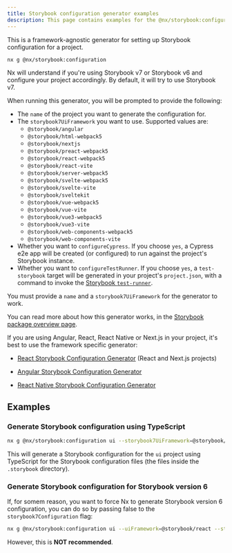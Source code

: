```yaml
---
title: Storybook configuration generator examples
description: This page contains examples for the @nx/storybook:configuration generator.
---
```


This is a framework-agnostic generator for setting up Storybook configuration for a project.

```bash
nx g @nx/storybook:configuration
```

Nx will understand if you're using Storybook v7 or Storybook v6 and configure your project accordingly. By default, it will try to use Storybook v7.

When running this generator, you will be prompted to provide the following:

- The `name` of the project you want to generate the configuration for.
- The `storybook7UiFramework` you want to use. Supported values are:
  - `@storybook/angular`
  - `@storybook/html-webpack5`
  - `@storybook/nextjs`
  - `@storybook/preact-webpack5`
  - `@storybook/react-webpack5`
  - `@storybook/react-vite`
  - `@storybook/server-webpack5`
  - `@storybook/svelte-webpack5`
  - `@storybook/svelte-vite`
  - `@storybook/sveltekit`
  - `@storybook/vue-webpack5`
  - `@storybook/vue-vite`
  - `@storybook/vue3-webpack5`
  - `@storybook/vue3-vite`
  - `@storybook/web-components-webpack5`
  - `@storybook/web-components-vite`
- Whether you want to `configureCypress`. If you choose `yes`, a Cypress e2e app will be created (or configured) to run against the project's Storybook instance.
- Whether you want to `configureTestRunner`. If you choose `yes`, a `test-storybook` target will be generated in your project's `project.json`, with a command to invoke the [Storybook `test-runner`](https://storybook.js.org/docs/react/writing-tests/test-runner).

You must provide a `name` and a `storybook7UiFramework` for the generator to work.

You can read more about how this generator works, in the [Storybook package overview page](/packages/storybook#generating-storybook-configuration).

If you are using Angular, React, React Native or Next.js in your project, it's best to use the framework specific generator:

- [React Storybook Configuration Generator](/packages/react/generators/storybook-configuration) (React and Next.js projects)

- [Angular Storybook Configuration Generator](/packages/angular/generators/storybook-configuration)

- [React Native Storybook Configuration Generator](/packages/react-native/generators/storybook-configuration)

## Examples

### Generate Storybook configuration using TypeScript

```bash
nx g @nx/storybook:configuration ui --storybook7UiFramework=@storybook/web-components-vite --tsConfiguration=true
```

This will generate a Storybook configuration for the `ui` project using TypeScript for the Storybook configuration files (the files inside the `.storybook` directory).

### Generate Storybook configuration for Storybook version 6

If, for somem reason, you want to force Nx to generate Storybook version 6 configuration, you can do so by passing false to the `storybook7Configuration` flag:

```bash
nx g @nx/storybook:configuration ui --uiFramework=@storybook/react --storybook7Configuration=false
```

However, this is **NOT recommended**.
